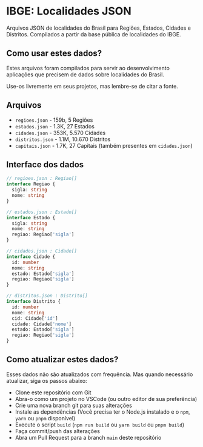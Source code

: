 # IBGE: Localidades JSON

Arquivos JSON de localidades do Brasil para Regiões, Estados, Cidades e Distritos. Compilados a partir da base pública de localidades do IBGE.

## Como usar estes dados?

Estes arquivos foram compilados para servir ao desenvolvimento aplicações que precisem de dados sobre localidades do Brasil.

Use-os livremente em seus projetos, mas lembre-se de citar a fonte.

## Arquivos

- `regioes.json` - 159b, 5 Regiões
- `estados.json` - 1.3K, 27 Estados
- `cidades.json` - 353K, 5.570 Cidades
- `distritos.json` - 1.1M, 10.670 Distritos
- `capitais.json` - 1.7K, 27 Capitais (também presentes em `cidades.json`)

## Interface dos dados

```ts
// regioes.json : Regiao[]
interface Regiao {
  sigla: string
  nome: string
}

// estados.json : Estado[]
interface Estado {
  sigla: string
  nome: string
  regiao: Regiao['sigla']
}

// cidades.json : Cidade[]
interface Cidade {
  id: number
  nome: string
  estado: Estado['sigla']
  regiao: Regiao['sigla']
}

// distritos.json : Distrito[]
interface Distrito {
  id: number
  nome: string
  cid: Cidade['id']
  cidade: Cidade['nome']
  estado: Estado['sigla']
  regiao: Regiao['sigla']
}
```

## Como atualizar estes dados?

Esses dados não são atualizados com frequência. Mas quando necessário atualizar, siga os passos abaixo:

- Clone este repositório com Git
- Abra-o como um projeto no VSCode (ou outro editor de sua preferência)
- Crie uma nova branch git para suas alterações
- Instale as dependências (Você precisa ter o Node.js instalado e o `npm`, `yarn` ou `pnpm` disponível)
- Execute o script `build` (`npm run build` ou `yarn build` ou `pnpm build`)
- Faça commit/push das alterações
- Abra um Pull Request para a branch `main` deste repositório
